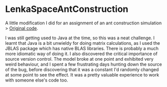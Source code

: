 # LenkaSpaceAntConstruction

A little modification I did for an assignment of an ant construction simulation > [Original code](http://lenkaspace.net/#lab/swarmSystems/controllingAntConstruction).

I was still getting used to Java at the time, so this was a neat challenge. I learnt that Java is a bit unwieldy for doing matrix calculations, as I used the JBLAS package which has native BLAS libraries. There is probably a much more idiomatic way of doing it. I also discovered the critical importance of source version control. The model broke at one point and exhibited very weird behaviour, and I spent a few frustrating days hunting down the source of the bug, before discovering that it was a constant I'd randomly changed at some point to see the effect. It was a pretty valuable experience to work with someone else's code too.
